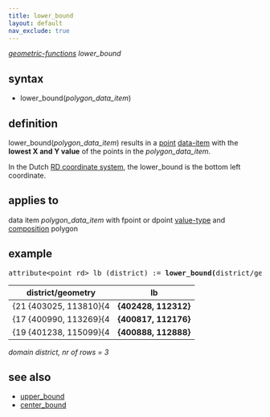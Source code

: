 ```yaml
---
title: lower_bound
layout: default
nav_exclude: true
---
```

*[geometric-functions](geometric-functions) lower_bound*

## syntax

- lower_bound(*polygon_data_item*)

## definition

lower_bound(*polygon_data_item*) results in a [point](point) [data-item](data-item) with the **lowest X and Y value** of the points in the *polygon_data_item*.

In the Dutch [RD coordinate system](https://nl.wikipedia.org/wiki/Rijksdriehoekscoördinaten), the lower_bound is the bottom left coordinate.

## applies to

data item *polygon_data_item* with fpoint or dpoint [value-type](value-type) and [composition](composition) polygon

## example
<pre>
attribute&lt;point_rd&gt; lb (district) := <B>lower_bound(</B>district/geometry<B>)</B>;
</pre>

| district/geometry      | **lb**               |
|------------------------|----------------------|
| {21 {403025, 113810}{4 | **{402428, 112312}** |
| {17 {400990, 113269}{4 | **{400817, 112176}** |
| {19 {401238, 115099}{4 | **{400888, 112888}** |

*domain district, nr of rows = 3*

## see also

- [upper_bound](upper_bound)
- [center_bound](center_bound)